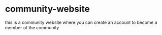 # community-website
this is a community website where you can create an account to become a member of the community
